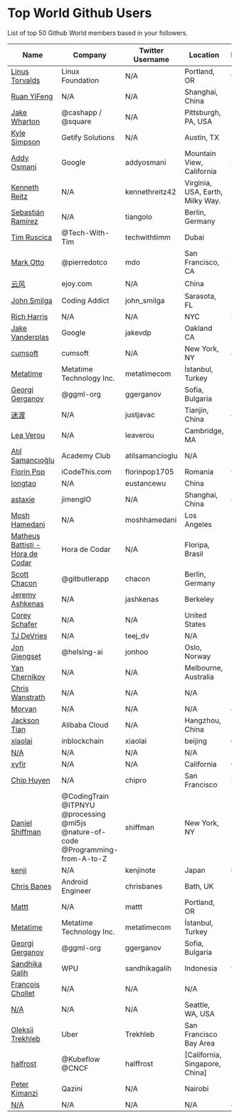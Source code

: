 # Top World Github Users

List of top 50 Github World members based in your followers.

<!-- START TOP USERS -->
| Name | Company | Twitter Username | Location | Repositories |
|------|---------|------------------|----------|--------------|
| [Linus Torvalds](https://github.com/torvalds) | Linux Foundation | N/A | Portland, OR | 9 |
| [Ruan YiFeng](https://github.com/ruanyf) | N/A | N/A | Shanghai, China | 74 |
| [Jake Wharton](https://github.com/JakeWharton) | @cashapp / @square | N/A | Pittsburgh, PA, USA | 151 |
| [Kyle Simpson](https://github.com/getify) | Getify Solutions | N/A | Austin, TX | 73 |
| [Addy Osmani](https://github.com/addyosmani) | Google | addyosmani | Mountain View, California | 344 |
| [Kenneth Reitz](https://github.com/kennethreitz) | N/A | kennethreitz42 | Virginia, USA, Earth, Milky Way. | 74 |
| [Sebastián Ramírez](https://github.com/tiangolo) | N/A | tiangolo | Berlin, Germany | 73 |
| [Tim Ruscica](https://github.com/techwithtim) | @Tech-With-Tim  | techwithtimm | Dubai | 210 |
| [Mark Otto](https://github.com/mdo) | @pierredotco  | mdo | San Francisco, CA | 32 |
| [云风](https://github.com/cloudwu) | ejoy.com | N/A | China | 140 |
| [John Smilga](https://github.com/john-smilga) | Coding Addict | john_smilga | Sarasota, FL | 259 |
| [Rich Harris](https://github.com/Rich-Harris) | N/A | N/A | NYC | 391 |
| [Jake Vanderplas](https://github.com/jakevdp) | Google | jakevdp | Oakland CA | 239 |
| [cumsoft](https://github.com/cumsoft) | cumsoft | N/A | New York, NY | 8 |
| [Metatime](https://github.com/metatimeofficial) | Metatime Technology Inc. | metatimecom | İstanbul, Turkey | 2 |
| [Georgi Gerganov](https://github.com/ggerganov) | @ggml-org  | ggerganov | Sofia, Bulgaria | 70 |
| [迷渡](https://github.com/justjavac) | N/A | justjavac | Tianjin, China | 413 |
| [Lea Verou](https://github.com/LeaVerou) | N/A | leaverou | Cambridge, MA | 101 |
| [Atıl Samancıoğlu](https://github.com/atilsamancioglu) | Academy Club | atilsamancioglu | N/A | 520 |
| [Florin Pop](https://github.com/florinpop17) | iCodeThis.com | florinpop1705 | Romania | 99 |
| [longtao](https://github.com/eust-w) | N/A | eustancewu | China | 152 |
| [astaxie](https://github.com/astaxie) | jimengIO | N/A | Shanghai, China | 83 |
| [Mosh Hamedani](https://github.com/mosh-hamedani) | N/A | moshhamedani | Los Angeles | 31 |
| [Matheus Battisti - Hora de Codar](https://github.com/matheusbattisti) | Hora de Codar | N/A | Floripa, Brasil | 153 |
| [Scott Chacon](https://github.com/schacon) | @gitbutlerapp  | chacon | Berlin, Germany | 223 |
| [Jeremy Ashkenas](https://github.com/jashkenas) | N/A | jashkenas | Berkeley | 23 |
| [Corey Schafer](https://github.com/CoreyMSchafer) | N/A | N/A | United States | 10 |
| [TJ DeVries](https://github.com/tjdevries) | N/A | teej_dv | N/A | 177 |
| [Jon Gjengset](https://github.com/jonhoo) | @helsing-ai | jonhoo | Oslo, Norway | 256 |
| [Yan Chernikov](https://github.com/TheCherno) | N/A | N/A | Melbourne, Australia | 38 |
| [Chris Wanstrath](https://github.com/defunkt) | N/A | N/A | N/A | 107 |
| [Morvan](https://github.com/MorvanZhou) | N/A | N/A | N/A | 46 |
| [Jackson Tian](https://github.com/JacksonTian) | Alibaba Cloud | N/A | Hangzhou, China | 271 |
| [xiaolai](https://github.com/xiaolai) | inblockchain | xiaolai | beijing | 65 |
| [N/A](https://github.com/lllyasviel) | N/A | N/A | N/A | 51 |
| [xyfir](https://github.com/MrXyfir) | N/A | N/A | California | 6 |
| [Chip Huyen](https://github.com/chiphuyen) | N/A | chipro | San Francisco | 30 |
| [Daniel Shiffman](https://github.com/shiffman) | @CodingTrain @ITPNYU @processing  @ml5js @nature-of-code @Programming-from-A-to-Z  | shiffman | New York, NY | 172 |
| [kenji](https://github.com/kenjinote) | N/A | kenjinote | Japan | 639 |
| [Chris Banes](https://github.com/chrisbanes) | Android Engineer | chrisbanes | Bath, UK | 54 |
| [Mattt](https://github.com/mattt) | N/A | mattt | Portland, OR | 112 |
| [Metatime](https://github.com/metatimeofficial) | Metatime Technology Inc. | metatimecom | İstanbul, Turkey | 2 |
| [Georgi Gerganov](https://github.com/ggerganov) | @ggml-org  | ggerganov | Sofia, Bulgaria | 70 |
| [Sandhika Galih](https://github.com/sandhikagalih) | WPU | sandhikagalih | Indonesia | 94 |
| [François Chollet](https://github.com/fchollet) | N/A | N/A | N/A | 16 |
| [N/A](https://github.com/vczh) | N/A | N/A | Seattle, WA, USA | 13 |
| [Oleksii Trekhleb](https://github.com/trekhleb) | Uber | Trekhleb | San Francisco Bay Area | 25 |
| [halfrost](https://github.com/halfrost) | @Kubeflow @CNCF | halffrost | [California, Singapore, China] | 32 |
| [Peter Kimanzi](https://github.com/peter-kimanzi) | Qazini | N/A | Nairobi | 117 |
| [N/A](https://github.com/AUTOMATIC1111) | N/A | N/A | N/A | 43 |
<!-- END TOP USERS -->
